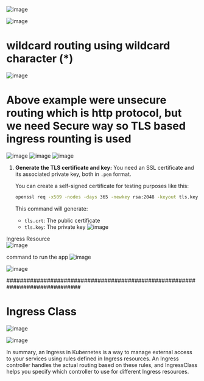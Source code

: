 ![image](https://github.com/HimanshuMishra123/Kubernetes-Zero-to-Hero/assets/164254902/3f0a0c0d-89c9-48d1-a6a2-ea396b828c9d)


![image](https://github.com/HimanshuMishra123/Kubernetes-Zero-to-Hero/assets/164254902/2cab3951-21a7-4d24-917d-d245e10991be)

# wildcard routing using wildcard character (*)
![image](https://github.com/HimanshuMishra123/Kubernetes-Zero-to-Hero/assets/164254902/13fd6fd9-5f47-4e3a-885a-2993a95a3ff6)


# Above example were unsecure routing which is http protocol, but we need Secure way so TLS based ingress rounting is used

![image](https://github.com/HimanshuMishra123/Kubernetes-Zero-to-Hero/assets/164254902/0f238964-3c7d-4023-b801-1e844ddfe4c9)
![image](https://github.com/HimanshuMishra123/Kubernetes-Zero-to-Hero/assets/164254902/59cae6fc-9856-434a-b8d1-e573eac12d89)
![image](https://github.com/HimanshuMishra123/Kubernetes-Zero-to-Hero/assets/164254902/513d47d5-1c41-4606-8112-fb9ff7814a6f)

1. **Generate the TLS certificate and key:**
   You need an SSL certificate and its associated private key, both in `.pem` format.

   You can create a self-signed certificate for testing purposes like this:
   
   ```bash
   openssl req -x509 -nodes -days 365 -newkey rsa:2048 -keyout tls.key -out tls.crt -subj "/CN=example.com/O=example"
   ```
   This command will generate:
   - `tls.crt`: The public certificate
   - `tls.key`: The private key
![image](https://github.com/HimanshuMishra123/Kubernetes-Zero-to-Hero/assets/164254902/7f62c045-547c-4212-83a8-77dc4cd7e4a1)

Ingress Resource <br/>
![image](https://github.com/HimanshuMishra123/Kubernetes-Zero-to-Hero/assets/164254902/48fc2ede-3f30-4b65-a9f5-3b6463fbd418)


command to run the app
![image](https://github.com/HimanshuMishra123/Kubernetes-Zero-to-Hero/assets/164254902/844ab2b3-f776-4cd8-a971-1327259eec71)


![image](https://github.com/HimanshuMishra123/Kubernetes-Zero-to-Hero/assets/164254902/2b7d0cd7-08f7-409d-85a9-96051156ccd4)

############################################################################## <br/>

# Ingress Class

![image](https://github.com/HimanshuMishra123/Kubernetes-Zero-to-Hero/assets/164254902/971f2c37-f26f-49fd-b85a-aa47c70a4d3f)

![image](https://github.com/HimanshuMishra123/Kubernetes-Zero-to-Hero/assets/164254902/e168caff-e2b8-4c23-8009-d16758e6d37d)

In summary, an Ingress in Kubernetes is a way to manage external access to your services using rules defined in Ingress resources. An Ingress controller handles the actual routing based on these rules, and IngressClass helps you specify which controller to use for different Ingress resources.


